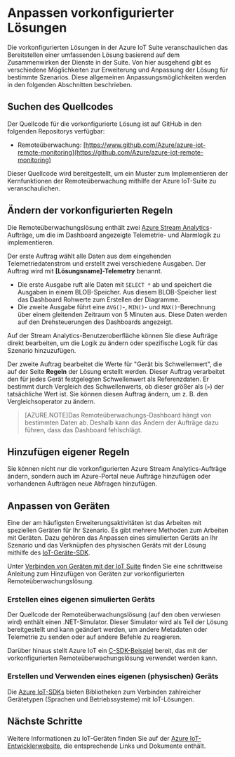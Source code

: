 <properties
	pageTitle="Anpassen von vorkonfigurierten Lösungen | Microsoft Azure"
	description="Dieses Dokument bietet eine Anleitung zum Anpassen vorkonfigurierter Azure IoT Suite-Lösungen."
	services=""
	documentationCenter=".net"
	authors="stevehob"
	manager="timlt"
	editor=""/>

<tags
     ms.service="na"
     ms.devlang="dotnet"
     ms.topic="article"
     ms.tgt_pltfrm="na"
     ms.workload="na"
     ms.date="09/29/2015"
     ms.author="stevehob"/>

# Anpassen vorkonfigurierter Lösungen

Die vorkonfigurierten Lösungen in der Azure IoT Suite veranschaulichen das Bereitstellen einer umfassenden Lösung basierend auf dem Zusammenwirken der Dienste in der Suite. Von hier ausgehend gibt es verschiedene Möglichkeiten zur Erweiterung und Anpassung der Lösung für bestimmte Szenarios. Diese allgemeinen Anpassungsmöglichkeiten werden in den folgenden Abschnitten beschrieben.

## Suchen des Quellcodes

Der Quellcode für die vorkonfigurierte Lösung ist auf GitHub in den folgenden Repositorys verfügbar:

- Remoteüberwachung: [https://www.github.com/Azure/azure-iot-remote-monitoring](https://github.com/Azure/azure-iot-remote-monitoring)

Dieser Quellcode wird bereitgestellt, um ein Muster zum Implementieren der Kernfunktionen der Remoteüberwachung mithilfe der Azure IoT-Suite zu veranschaulichen.

## Ändern der vorkonfigurierten Regeln

Die Remoteüberwachungslösung enthält zwei [Azure Stream Analytics](http://azure.microsoft.com/services/stream-analytics)-Aufträge, um die im Dashboard angezeigte Telemetrie- und Alarmlogik zu implementieren.

Der erste Auftrag wählt alle Daten aus dem eingehenden Telemetriedatenstrom und erstellt zwei verschiedene Ausgaben. Der Auftrag wird mit **[Lösungsname]-Telemetry** benannt.

- Die erste Ausgabe ruft alle Daten mit `SELECT *` ab und speichert die Ausgaben in einem BLOB-Speicher. Aus diesem BLOB-Speicher liest das Dashboard Rohwerte zum Erstellen der Diagramme.
- Die zweite Ausgabe führt eine `AVG()`-, `MIN()`- und `MAX()`-Berechnung über einem gleitenden Zeitraum von 5 Minuten aus. Diese Daten werden auf den Drehsteuerungen des Dashboards angezeigt.

Auf der Stream Analytics-Benutzeroberfläche können Sie diese Aufträge direkt bearbeiten, um die Logik zu ändern oder spezifische Logik für das Szenario hinzuzufügen.

Der zweite Auftrag bearbeitet die Werte für "Gerät bis Schwellenwert", die auf der Seite **Regeln** der Lösung erstellt werden. Dieser Auftrag verarbeitet den für jedes Gerät festgelegten Schwellenwert als Referenzdaten. Er bestimmt durch Vergleich des Schwellenwerts, ob dieser größer als (`>`) der tatsächliche Wert ist. Sie können diesen Auftrag ändern, um z. B. den Vergleichsoperator zu ändern.

> [AZURE.NOTE]Das Remoteüberwachungs-Dashboard hängt von bestimmten Daten ab. Deshalb kann das Ändern der Aufträge dazu führen, dass das Dashboard fehlschlägt.

## Hinzufügen eigener Regeln

Sie können nicht nur die vorkonfigurierten Azure Stream Analytics-Aufträge ändern, sondern auch im Azure-Portal neue Aufträge hinzufügen oder vorhandenen Aufträgen neue Abfragen hinzufügen.

## Anpassen von Geräten

Eine der am häufigsten Erweiterungsaktivitäten ist das Arbeiten mit speziellen Geräten für Ihr Szenario. Es gibt mehrere Methoden zum Arbeiten mit Geräten. Dazu gehören das Anpassen eines simulierten Geräts an Ihr Szenario und das Verknüpfen des physischen Geräts mit der Lösung mithilfe des [IoT-Geräte-SDK][].

Unter [Verbinden von Geräten mit der IoT Suite](iot-suite-connecting-devices.md) finden Sie eine schrittweise Anleitung zum Hinzufügen von Geräten zur vorkonfigurierten Remoteüberwachungslösung.

### Erstellen eines eigenen simulierten Geräts

Der Quellcode der Remoteüberwachungslösung (auf den oben verwiesen wird) enthält einen .NET-Simulator. Dieser Simulator wird als Teil der Lösung bereitgestellt und kann geändert werden, um andere Metadaten oder Telemetrie zu senden oder auf andere Befehle zu reagieren.

Darüber hinaus stellt Azure IoT ein [C-SDK-Beispiel](https://github.com/Azure/azure-iot-sdks/c/serializer/samples/remote_monitoring) bereit, das mit der vorkonfigurierten Remoteüberwachungslösung verwendet werden kann.

### Erstellen und Verwenden eines eigenen (physischen) Geräts

Die [Azure IoT-SDKs](https://github.com/Azure/azure-iot-sdks) bieten Bibliotheken zum Verbinden zahlreicher Gerätetypen (Sprachen und Betriebssysteme) mit IoT-Lösungen.

## Nächste Schritte

Weitere Informationen zu IoT-Geräten finden Sie auf der [Azure IoT-Entwicklerwebsite](http://azure.microsoft.com/develop/iot), die entsprechende Links und Dokumente enthält.

[IoT-Geräte-SDK]: https://azure.microsoft.com/documentation/articles/iot-hub-sdks-summary/

<!---HONumber=AcomDC_1203_2015-->